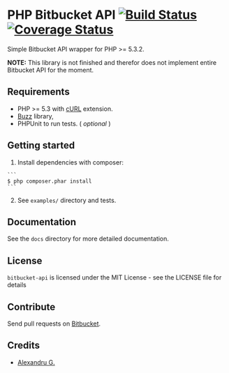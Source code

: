 # PHP Bitbucket API [![Build Status](https://travis-ci.org/gentlero/bitbucket-api.png?branch=develop)](https://travis-ci.org/gentlero/bitbucket-api) [![Coverage Status](https://coveralls.io/repos/gentlero/bitbucket-api/badge.png?branch=develop)](https://coveralls.io/r/gentlero/bitbucket-api?branch=develop)

Simple Bitbucket API wrapper for PHP >= 5.3.2. 

**NOTE:** This library is not finished and therefor does not implement entire Bitbucket API for the moment.

## Requirements

* PHP >= 5.3 with [cURL](http://php.net/manual/en/book.curl.php) extension.
* [Buzz](https://github.com/kriswallsmith/Buzz) library,
* PHPUnit to run tests. ( _optional_ )

## Getting started

  1. Install dependencies with composer:
  
    ```
    $ php composer.phar install
    ```  

  2. See `examples/` directory and tests.

## Documentation

See the `docs` directory for more detailed documentation.

## License

`bitbucket-api` is licensed under the MIT License - see the LICENSE file for details

## Contribute

Send pull requests on [Bitbucket](https://bitbucket.org/gentlero/bitbucket-api).

## Credits

- [Alexandru G.](https://bitbucket.org/vimishor)
